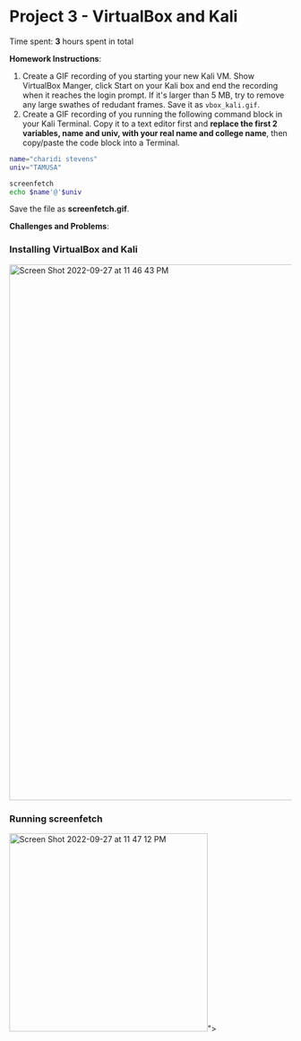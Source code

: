 # Project 3 - VirtualBox and Kali

Time spent: **3** hours spent in total

**Homework Instructions**: 

1. Create a GIF recording of you starting your new Kali VM. Show VirtualBox Manger, click Start on your Kali box and end the recording when it reaches the login prompt. If it's larger than 5 MB, try to remove any large swathes of redudant frames. Save it as `vbox_kali.gif`.
2. Create a GIF recording of you running the following command block in your Kali Terminal. Copy it to a text editor first and **replace the first 2 variables, name and univ, with your real name and college name**, then copy/paste the code block into a Terminal. 

```bash
name="charidi stevens"
univ="TAMUSA"

screenfetch
echo $name'@'$univ
```

Save the file as **screenfetch.gif**.

**Challenges and Problems**: 

### Installing VirtualBox and Kali

<img width="957" alt="Screen Shot 2022-09-27 at 11 46 43 PM" src="https://user-images.githubusercontent.com/92543813/192690416-44797714-4fe5-463c-88d5-d58921b2a7ad.png">

 
### Running screenfetch

<img width="354" alt="Screen Shot 2022-09-27 at 11 47 12 PM" src="https://user-images.githubusercontent.com/92543813/192690421-e213cc1c-3ba8-4316-92d7-8bfae36cfd25.png">">

